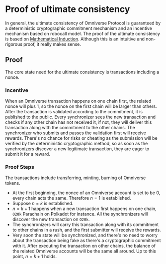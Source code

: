 # Proof of ultimate consistency

In general, the ultimate consistency of Omniverse Protocol is guaranteed by a deterministic cryptographic commitment mechanism and an incentive mechanism based on robocall model. The proof of the ultimate consistency is based on [Mathematical Induction](https://en.wikipedia.org/wiki/Mathematical_induction). Although this is an intuitive and non-rigorous proof, it really makes sense.  

## Proof

The core state need for the ultimate consistency is transactions including a nonce.  

### Incentive
When an Omniverse transaction happens on one chain first, the related nonce will plus 1, so the nonce on the first chain will be larger than others. After the transaction is validated according to the commitment, it is published to the public. Every synchronizer sees the new transaction and checks if any other chain has not received it, if not, they will deliver this transaction along with the commitment to the other chains. The synchronizer who submits and passes the validation first will receive rewards. There's no chance for risks or cheating as the submission will be verified by the deterministic cryptographic method, so as soon as the synchronizers discover a new legitimate transaction, they are eager to submit it for a reward.  

### Proof Steps
The transactions include transferring, minting, burning of Omniverse tokens.  

* At the first beginning, the nonce of an Omniverse account is set to be 0, every chain acts the same. Therefore $n=1$ is established.
* Suppose $n=k$ is established.
* $n=k+1$ happens when a new transaction first happens on one chain, `O20k` Parachain on Polkadot for instance. All the synchronizers will discover the new transaction on `O20k`. 
* The synchronizers will carry this transaction along with its commitment to other chains in a rush, and the first submitter will receive the rewards. 
* Very soon the state will be synchronized, and there's no need to worry about the transaction being fake as there's a cryptographic commitment with it. After executing the transaction on other chains, the balance of the related Omniverse accounts will be the same all around. Up to this point, $n=k+1$ holds.  
